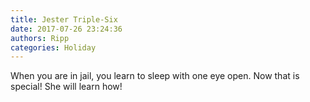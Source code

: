 ```yaml
---
title: Jester Triple-Six
date: 2017-07-26 23:24:36
authors: Ripp
categories: Holiday
---
```


 When you are in jail, you learn to sleep with one eye open. Now that is special! She will learn how!